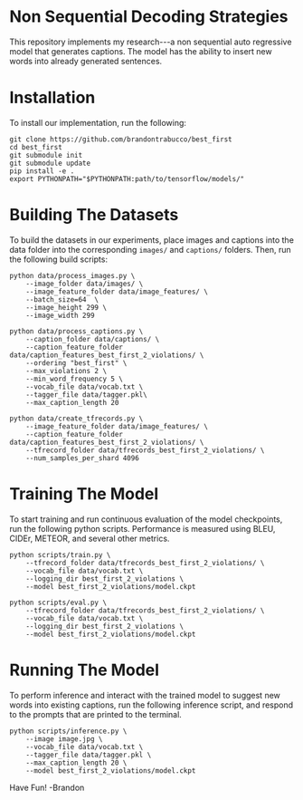 # Non Sequential Decoding Strategies

This repository implements my research---a non sequential auto regressive model that generates captions. The model has the ability to insert new words into already generated sentences.

# Installation

To install our implementation, run the following:

```
git clone https://github.com/brandontrabucco/best_first
cd best_first
git submodule init
git submodule update
pip install -e .
export PYTHONPATH="$PYTHONPATH:path/to/tensorflow/models/"
```

# Building The Datasets


To build the datasets in our experiments, place images and captions into the data folder into the corresponding `images/` and `captions/` folders. Then, run the following build scripts:

```
python data/process_images.py \
    --image_folder data/images/ \
    --image_feature_folder data/image_features/ \
    --batch_size=64  \
    --image_height 299 \
    --image_width 299

python data/process_captions.py \
    --caption_folder data/captions/ \
    --caption_feature_folder data/caption_features_best_first_2_violations/ \
    --ordering "best_first" \
    --max_violations 2 \
    --min_word_frequency 5 \
    --vocab_file data/vocab.txt \
    --tagger_file data/tagger.pkl\
    --max_caption_length 20

python data/create_tfrecords.py \
    --image_feature_folder data/image_features/ \
    --caption_feature_folder data/caption_features_best_first_2_violations/ \
    --tfrecord_folder data/tfrecords_best_first_2_violations/ \
    --num_samples_per_shard 4096
```

# Training The Model

To start training and run continuous evaluation of the model checkpoints, run the following python scripts. Performance is measured using BLEU, CIDEr, METEOR, and several other metrics.

```
python scripts/train.py \
    --tfrecord_folder data/tfrecords_best_first_2_violations/ \
    --vocab_file data/vocab.txt \
    --logging_dir best_first_2_violations \
    --model best_first_2_violations/model.ckpt

python scripts/eval.py \
    --tfrecord_folder data/tfrecords_best_first_2_violations/ \
    --vocab_file data/vocab.txt \
    --logging_dir best_first_2_violations \
    --model best_first_2_violations/model.ckpt
```

# Running The Model

To perform inference and interact with the trained model to suggest new words into existing captions, run the following inference script, and respond to the prompts that are printed to the terminal.

```
python scripts/inference.py \
    --image image.jpg \
    --vocab_file data/vocab.txt \
    --tagger_file data/tagger.pkl \
    --max_caption_length 20 \
    --model best_first_2_violations/model.ckpt
```

Have Fun! -Brandon
